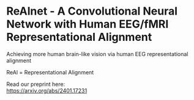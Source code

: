 # ReAlnet - A Convolutional Neural Network with Human EEG/fMRI Representational Alignment
Achieving more human brain-like vision via human EEG representational alignment

ReAl = Representational Alignment

Read our preprint here:  
https://arxiv.org/abs/2401.17231
